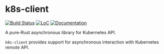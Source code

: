 # k8s-client


[![Build Status](https://travis-ci.org/camallo/k8s-client-rs.svg?branch=master)](https://travis-ci.org/camallo/k8s-client-rs)
[![LoC](https://tokei.rs/b1/github/camallo/k8s-client-rs?category=code)](https://github.com/camallo/k8s-client-rs)
[![Documentation](https://docs.rs/k8s-client/badge.svg)](https://docs.rs/k8s-client)

A pure-Rust asynchronous library for Kubernetes API.

`k8s-client` provides support for asynchronous interaction with Kubernetes remote API.
